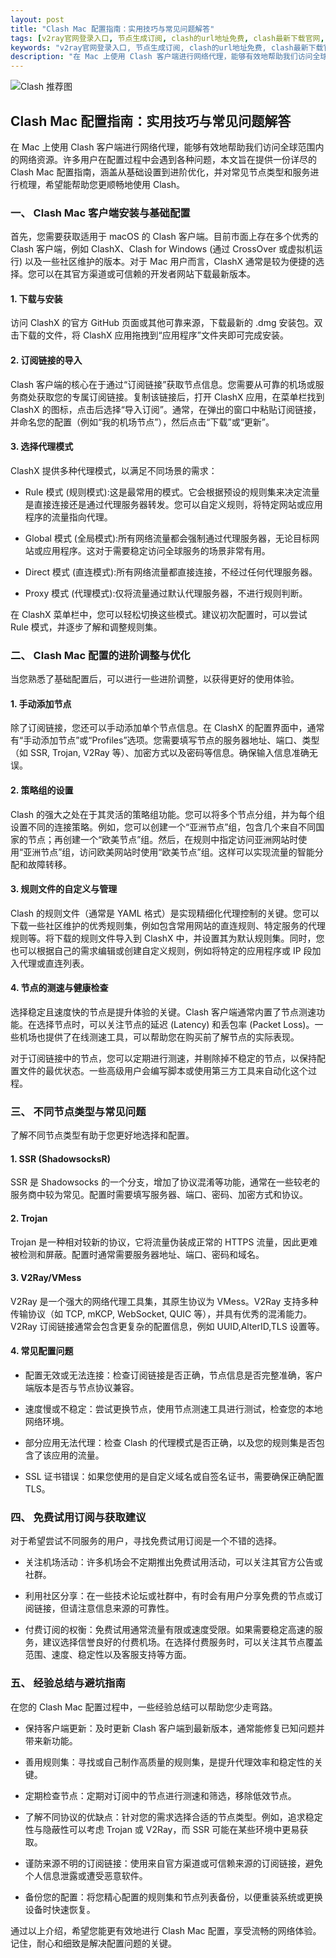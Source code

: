 ```yaml
---
layout: post
title: "Clash Mac 配置指南：实用技巧与常见问题解答"
tags: [v2ray官网登录入口, 节点生成订阅, clash的url地址免费, clash最新下载官网, clashverge怎么打开clashyaml, v2rayn安卓版]
keywords: "v2ray官网登录入口, 节点生成订阅, clash的url地址免费, clash最新下载官网, clashverge怎么打开clashyaml, v2rayn安卓版"
description: "在 Mac 上使用 Clash 客户端进行网络代理，能够有效地帮助我们访问全球范围内的网络资源。许多用户在配置过程中会遇到各种问题，本文旨在提供一份详尽的 Clash Mac 配置指南，涵盖从基础设置到进阶优化，并对常见节点类型和服务进行梳理，希望能帮助您更顺畅地使用 Clash。"
---
```


![Clash 推荐图](https://clashjd.github.io/assets/img/YouTube机场推荐.png)

## Clash Mac 配置指南：实用技巧与常见问题解答

在 Mac 上使用 Clash 客户端进行网络代理，能够有效地帮助我们访问全球范围内的网络资源。许多用户在配置过程中会遇到各种问题，本文旨在提供一份详尽的 Clash Mac 配置指南，涵盖从基础设置到进阶优化，并对常见节点类型和服务进行梳理，希望能帮助您更顺畅地使用 Clash。

### 一、 Clash Mac 客户端安装与基础配置

首先，您需要获取适用于 macOS 的 Clash 客户端。目前市面上存在多个优秀的 Clash 客户端，例如 ClashX、Clash for Windows (通过 CrossOver 或虚拟机运行) 以及一些社区维护的版本。对于 Mac 用户而言，ClashX 通常是较为便捷的选择。您可以在其官方渠道或可信赖的开发者网站下载最新版本。

#### 1. 下载与安装

访问 ClashX 的官方 GitHub 页面或其他可靠来源，下载最新的 .dmg 安装包。双击下载的文件，将 ClashX 应用拖拽到“应用程序”文件夹即可完成安装。

#### 2. 订阅链接的导入

Clash 客户端的核心在于通过“订阅链接”获取节点信息。您需要从可靠的机场或服务商处获取您的专属订阅链接。复制该链接后，打开 ClashX 应用，在菜单栏找到 ClashX 的图标，点击后选择“导入订阅”。通常，在弹出的窗口中粘贴订阅链接，并命名您的配置（例如“我的机场节点”），然后点击“下载”或“更新”。

#### 3. 选择代理模式

ClashX 提供多种代理模式，以满足不同场景的需求：

- Rule 模式 (规则模式):这是最常用的模式。它会根据预设的规则集来决定流量是直接连接还是通过代理服务器转发。您可以自定义规则，将特定网站或应用程序的流量指向代理。

- Global 模式 (全局模式):所有网络流量都会强制通过代理服务器，无论目标网站或应用程序。这对于需要稳定访问全球服务的场景非常有用。

- Direct 模式 (直连模式):所有网络流量都直接连接，不经过任何代理服务器。

- Proxy 模式 (代理模式):仅将流量通过默认代理服务器，不进行规则判断。

在 ClashX 菜单栏中，您可以轻松切换这些模式。建议初次配置时，可以尝试 Rule 模式，并逐步了解和调整规则集。

### 二、 Clash Mac 配置的进阶调整与优化

当您熟悉了基础配置后，可以进行一些进阶调整，以获得更好的使用体验。

#### 1. 手动添加节点

除了订阅链接，您还可以手动添加单个节点信息。在 ClashX 的配置界面中，通常有“手动添加节点”或“Profiles”选项。您需要填写节点的服务器地址、端口、类型（如 SSR, Trojan, V2Ray 等）、加密方式以及密码等信息。确保输入信息准确无误。

#### 2. 策略组的设置

Clash 的强大之处在于其灵活的策略组功能。您可以将多个节点分组，并为每个组设置不同的连接策略。例如，您可以创建一个“亚洲节点”组，包含几个来自不同国家的节点；再创建一个“欧美节点”组。然后，在规则中指定访问亚洲网站时使用“亚洲节点”组，访问欧美网站时使用“欧美节点”组。这样可以实现流量的智能分配和故障转移。

#### 3. 规则文件的自定义与管理

Clash 的规则文件（通常是 YAML 格式）是实现精细化代理控制的关键。您可以下载一些社区维护的优秀规则集，例如包含常用网站的直连规则、特定服务的代理规则等。将下载的规则文件导入到 ClashX 中，并设置其为默认规则集。同时，您也可以根据自己的需求编辑或创建自定义规则，例如将特定的应用程序或 IP 段加入代理或直连列表。

#### 4. 节点的测速与健康检查

选择稳定且速度快的节点是提升体验的关键。Clash 客户端通常内置了节点测速功能。在选择节点时，可以关注节点的延迟 (Latency) 和丢包率 (Packet Loss)。一些机场也提供了在线测速工具，可以帮助您在购买前了解节点的实际表现。

对于订阅链接中的节点，您可以定期进行测速，并剔除掉不稳定的节点，以保持配置文件的最优状态。一些高级用户会编写脚本或使用第三方工具来自动化这个过程。

### 三、 不同节点类型与常见问题

了解不同节点类型有助于您更好地选择和配置。

#### 1. SSR (ShadowsocksR)

SSR 是 Shadowsocks 的一个分支，增加了协议混淆等功能，通常在一些较老的服务商中较为常见。配置时需要填写服务器、端口、密码、加密方式和协议。

#### 2. Trojan

Trojan 是一种相对较新的协议，它将流量伪装成正常的 HTTPS 流量，因此更难被检测和屏蔽。配置时通常需要服务器地址、端口、密码和域名。

#### 3. V2Ray/VMess

V2Ray 是一个强大的网络代理工具集，其原生协议为 VMess。V2Ray 支持多种传输协议（如 TCP, mKCP, WebSocket, QUIC 等），并具有优秀的混淆能力。V2Ray 订阅链接通常会包含更复杂的配置信息，例如 UUID,AlterID,TLS 设置等。

#### 4. 常见配置问题

- 配置无效或无法连接：检查订阅链接是否正确，节点信息是否完整准确，客户端版本是否与节点协议兼容。

- 速度慢或不稳定：尝试更换节点，使用节点测速工具进行测试，检查您的本地网络环境。

- 部分应用无法代理：检查 Clash 的代理模式是否正确，以及您的规则集是否包含了该应用的流量。

- SSL 证书错误：如果您使用的是自定义域名或自签名证书，需要确保正确配置 TLS。

### 四、 免费试用订阅与获取建议

对于希望尝试不同服务的用户，寻找免费试用订阅是一个不错的选择。

- 关注机场活动：许多机场会不定期推出免费试用活动，可以关注其官方公告或社群。

- 利用社区分享：在一些技术论坛或社群中，有时会有用户分享免费的节点或订阅链接，但请注意信息来源的可靠性。

- 付费订阅的权衡：免费试用通常流量有限或速度受限。如果需要稳定高速的服务，建议选择信誉良好的付费机场。在选择付费服务时，可以关注其节点覆盖范围、速度、稳定性以及客服支持等方面。

### 五、 经验总结与避坑指南

在您的 Clash Mac 配置过程中，一些经验总结可以帮助您少走弯路。

- 保持客户端更新：及时更新 Clash 客户端到最新版本，通常能修复已知问题并带来新功能。

- 善用规则集：寻找或自己制作高质量的规则集，是提升代理效率和稳定性的关键。

- 定期检查节点：定期对订阅中的节点进行测速和筛选，移除低效节点。

- 了解不同协议的优缺点：针对您的需求选择合适的节点类型。例如，追求稳定性与隐蔽性可以考虑 Trojan 或 V2Ray，而 SSR 可能在某些环境中更易获取。

- 谨防来源不明的订阅链接：使用来自官方渠道或可信赖来源的订阅链接，避免个人信息泄露或遭受恶意软件。

- 备份您的配置：将您精心配置的规则集和节点列表备份，以便重装系统或更换设备时快速恢复。

通过以上介绍，希望您能更有效地进行 Clash Mac 配置，享受流畅的网络体验。记住，耐心和细致是解决配置问题的关键。